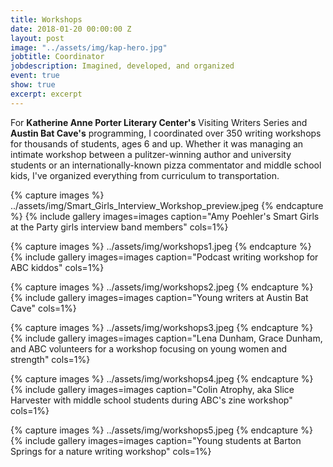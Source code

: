 ```yaml
---
title: Workshops
date: 2018-01-20 00:00:00 Z
layout: post
image: "../assets/img/kap-hero.jpg"
jobtitle: Coordinator
jobdescription: Imagined, developed, and organized
event: true
show: true
excerpt: excerpt
---
```


For **Katherine Anne Porter Literary Center's** Visiting Writers Series and **Austin Bat Cave's** programming, I coordinated over 350 writing workshops for thousands of students, ages 6 and up. Whether it was managing an intimate workshop between a pulitzer-winning author and university students or an internationally-known pizza commentator and middle school kids, I've organized everything from curriculum to transportation. 
 
{% capture images %}
	../assets/img/Smart_Girls_Interview_Workshop_preview.jpeg
{% endcapture %}
{% include gallery images=images caption="Amy Poehler's Smart Girls at the Party girls interview band members" cols=1%}

{% capture images %}
  ../assets/img/workshops1.jpeg
{% endcapture %}
{% include gallery images=images caption="Podcast writing workshop for ABC kiddos" cols=1%}

{% capture images %}
  ../assets/img/workshops2.jpeg
{% endcapture %}
{% include gallery images=images caption="Young writers at Austin Bat Cave" cols=1%}

{% capture images %}
  ../assets/img/workshops3.jpeg
{% endcapture %}
{% include gallery images=images caption="Lena Dunham, Grace Dunham, and ABC volunteers for a workshop focusing on young women and strength" cols=1%}

{% capture images %}
  ../assets/img/workshops4.jpeg
{% endcapture %}
{% include gallery images=images caption="Colin Atrophy, aka Slice Harvester with middle school students during ABC's zine workshop" cols=1%}
 
{% capture images %}
  ../assets/img/workshops5.jpeg
{% endcapture %}
{% include gallery images=images caption="Young students at Barton Springs for a nature writing workshop" cols=1%}
 


